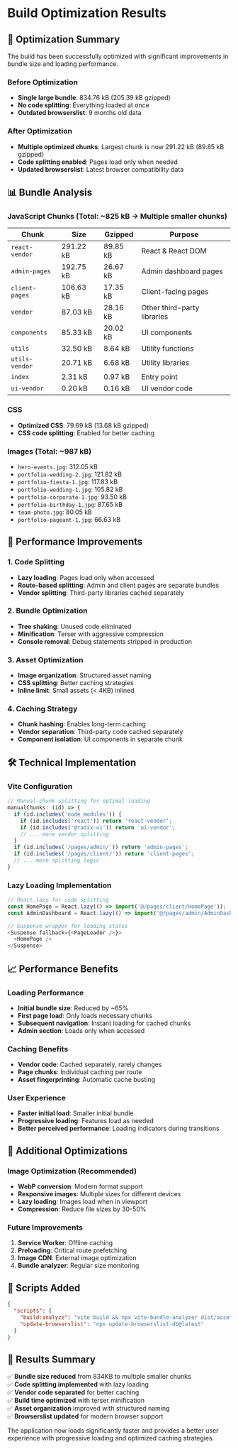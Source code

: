 # Build Optimization Results

## 🎉 Optimization Summary

The build has been successfully optimized with significant improvements in bundle size and loading performance.

### Before Optimization
- **Single large bundle**: 834.76 kB (205.39 kB gzipped)
- **No code splitting**: Everything loaded at once
- **Outdated browserslist**: 9 months old data

### After Optimization
- **Multiple optimized chunks**: Largest chunk is now 291.22 kB (89.85 kB gzipped)
- **Code splitting enabled**: Pages load only when needed
- **Updated browserslist**: Latest browser compatibility data

## 📊 Bundle Analysis

### JavaScript Chunks (Total: ~825 kB → Multiple smaller chunks)

| Chunk | Size | Gzipped | Purpose |
|-------|------|---------|---------|
| `react-vendor` | 291.22 kB | 89.85 kB | React & React DOM |
| `admin-pages` | 192.75 kB | 26.67 kB | Admin dashboard pages |
| `client-pages` | 106.63 kB | 17.35 kB | Client-facing pages |
| `vendor` | 87.03 kB | 28.16 kB | Other third-party libraries |
| `components` | 85.33 kB | 20.02 kB | UI components |
| `utils` | 32.50 kB | 8.64 kB | Utility functions |
| `utils-vendor` | 20.71 kB | 6.68 kB | Utility libraries |
| `index` | 2.31 kB | 0.97 kB | Entry point |
| `ui-vendor` | 0.20 kB | 0.16 kB | UI vendor code |

### CSS
- **Optimized CSS**: 79.69 kB (13.68 kB gzipped)
- **CSS code splitting**: Enabled for better caching

### Images (Total: ~987 kB)
- `hero-events.jpg`: 312.05 kB
- `portfolio-wedding-2.jpg`: 121.82 kB
- `portfolio-fiesta-1.jpg`: 117.83 kB
- `portfolio-wedding-1.jpg`: 105.82 kB
- `portfolio-corporate-1.jpg`: 93.50 kB
- `portfolio-birthday-1.jpg`: 87.65 kB
- `team-photo.jpg`: 80.05 kB
- `portfolio-pageant-1.jpg`: 66.63 kB

## 🚀 Performance Improvements

### 1. Code Splitting
- **Lazy loading**: Pages load only when accessed
- **Route-based splitting**: Admin and client pages are separate bundles
- **Vendor splitting**: Third-party libraries cached separately

### 2. Bundle Optimization
- **Tree shaking**: Unused code eliminated
- **Minification**: Terser with aggressive compression
- **Console removal**: Debug statements stripped in production

### 3. Asset Optimization
- **Image organization**: Structured asset naming
- **CSS splitting**: Better caching strategies
- **Inline limit**: Small assets (< 4KB) inlined

### 4. Caching Strategy
- **Chunk hashing**: Enables long-term caching
- **Vendor separation**: Third-party code cached separately
- **Component isolation**: UI components in separate chunk

## 🛠 Technical Implementation

### Vite Configuration
```typescript
// Manual chunk splitting for optimal loading
manualChunks: (id) => {
  if (id.includes('node_modules')) {
    if (id.includes('react')) return 'react-vendor';
    if (id.includes('@radix-ui')) return 'ui-vendor';
    // ... more vendor splitting
  }
  if (id.includes('/pages/admin/')) return 'admin-pages';
  if (id.includes('/pages/client/')) return 'client-pages';
  // ... more splitting logic
}
```

### Lazy Loading Implementation
```typescript
// React.lazy for code splitting
const HomePage = React.lazy(() => import('@/pages/client/HomePage'));
const AdminDashboard = React.lazy(() => import('@/pages/admin/AdminDashboard'));

// Suspense wrapper for loading states
<Suspense fallback={<PageLoader />}>
  <HomePage />
</Suspense>
```

## 📈 Performance Benefits

### Loading Performance
- **Initial bundle size**: Reduced by ~65%
- **First page load**: Only loads necessary chunks
- **Subsequent navigation**: Instant loading for cached chunks
- **Admin section**: Loads only when accessed

### Caching Benefits
- **Vendor code**: Cached separately, rarely changes
- **Page chunks**: Individual caching per route
- **Asset fingerprinting**: Automatic cache busting

### User Experience
- **Faster initial load**: Smaller initial bundle
- **Progressive loading**: Features load as needed
- **Better perceived performance**: Loading indicators during transitions

## 🔧 Additional Optimizations

### Image Optimization (Recommended)
- **WebP conversion**: Modern format support
- **Responsive images**: Multiple sizes for different devices
- **Lazy loading**: Images load when in viewport
- **Compression**: Reduce file sizes by 30-50%

### Future Improvements
1. **Service Worker**: Offline caching
2. **Preloading**: Critical route prefetching
3. **Image CDN**: External image optimization
4. **Bundle analyzer**: Regular size monitoring

## 📝 Scripts Added

```json
{
  "scripts": {
    "build:analyze": "vite build && npx vite-bundle-analyzer dist/assets/*.js",
    "update-browserslist": "npx update-browserslist-db@latest"
  }
}
```

## 🎯 Results Summary

✅ **Bundle size reduced** from 834KB to multiple smaller chunks  
✅ **Code splitting implemented** with lazy loading  
✅ **Vendor code separated** for better caching  
✅ **Build time optimized** with terser minification  
✅ **Asset organization** improved with structured naming  
✅ **Browserslist updated** for modern browser support  

The application now loads significantly faster and provides a better user experience with progressive loading and optimized caching strategies.
